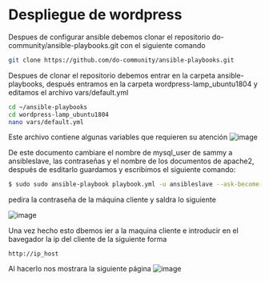 # Despliegue de wordpress
Despues de configurar ansible  debemos clonar el repositorio do-community/ansible-playbooks.git con el siguiente comando

```bash
git clone https://github.com/do-community/ansible-playbooks.git
```
Despues de clonar el repositorio debemos entrar en la carpeta ansible-playbooks, después entramos  en la carpeta wordpress-lamp_ubuntu1804 y editamos el archivo vars/default.yml

```bash
cd ~/ansible-playbooks
cd wordpress-lamp_ubuntu1804
nano vars/default.yml
```
Este archivo contiene algunas variables que requieren su atención
![image](https://user-images.githubusercontent.com/91255763/222919439-92923216-73f1-4d45-80cc-cd4866848848.png)

De este documento cambiare el nombre de mysql_user de sammy a ansibleslave, las contraseñas y el nombre de los documentos de apache2, después de esditarlo guardamos y escribimos el siguiente comando:

```bash 
$ sudo sudo ansible-playbook playbook.yml -u ansibleslave --ask-become-pass
```
pedira la contraseña de la máquina cliente y saldra lo siguiente

![image](https://user-images.githubusercontent.com/91255763/222922477-2aff3680-78e5-4e4a-9c9f-416fadf3a9f8.png)
 
 Una vez hecho esto dbemos ier a la maquina cliente e introducir en el bavegador la ip del cliente de la siguiente forma
  ```
  http://ip_host
  ```
  
  Al hacerlo nos mostrara la siguiente página
  ![image](https://user-images.githubusercontent.com/91255763/222922620-545653ef-5c26-4ffb-938d-f5753aab3d67.png)

 
